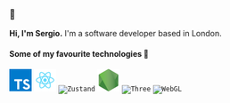 ### :penguin:

<b>Hi, I'm Sergio.</b> I'm a software developer based in London.

#### Some of my favourite technologies 🔭 <br>

<code><img height="40" alt="Typescript" src="https://raw.githubusercontent.com/github/explore/80688e429a7d4ef2fca1e82350fe8e3517d3494d/topics/typescript/typescript.png"></code>
<code><img height="40" alt="React" src="https://raw.githubusercontent.com/github/explore/80688e429a7d4ef2fca1e82350fe8e3517d3494d/topics/react/react.png"></code>
<code><img height="40" alt="Zustand" src="https://res.cloudinary.com/practicaldev/image/fetch/s--eElA87QO--/c_imagga_scale,f_auto,fl_progressive,h_1080,q_auto,w_1080/https://dev-to-uploads.s3.amazonaws.com/i/lftgzwgzy8g2u8vqwso2.png"></code>
<code><img height="40" alt="nodeJs" src="https://raw.githubusercontent.com/github/explore/80688e429a7d4ef2fca1e82350fe8e3517d3494d/topics/nodejs/nodejs.png"></code>
<code><img height="40" alt="Three" src="https://pbs.twimg.com/profile_images/1156268573137833984/5gdpZtDv_400x400.jpg"></code>
<code><img height="40" alt="WebGL" src="https://avatars.githubusercontent.com/u/20603608?s=280&v=4"></code>



<!--
#### Social
[twitter](https://twitter.com/checo272) | [LinkedIn](https://www.linkedin.com/in/sergio-azizi/).

**arcaneCheco/arcaneCheco** is a ✨ _special_ ✨ repository because its `README.md` (this file) appears on your GitHub profile.

Here are some ideas to get you started:

- 🔭 I’m currently working on ...
- 🌱 I’m currently learning ...
- 👯 I’m looking to collaborate on ...
- 🤔 I’m looking for help with ...
- 💬 Ask me about ...
- 📫 How to reach me: ...
- 😄 Pronouns: ...
- ⚡ Fun fact: ...
-->
